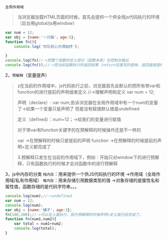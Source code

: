 `全局作用域`
> 当浏览器加载HTML页面的时候，首先会提供一个供全局js代码执行的环境（后台用global/js用window）
```javascript
var num = 12;
var obj = {name:'一只猫'，age:5};
function fn(){
    console.log('勿忘初心方得始终');
    
}
console.log(fn)//->把整个函数的定义部分（函数本身）在控制台输出
console.log(fn());//->把当前函数执行的返回结果（return后面写的是啥，返回值就是啥，如果没有return，默认返回值就是undefined）
```

2，`预解释`（变量提声）
> z在当前的作用域中，js代码执行之前，浏览器首先会默认的把所有带var和function的进行提前的声明或者定义
> //->理解声明和定义
>  var num = 12;
>  
> 声明（declare）: var num;告诉浏览器在全局作用域中有一个num的变量了->如果一个变量只是声明了
> 但是没有赋值默认值是undefined
> 
> 定义（defined）：num=12；->给我们的变量进行赋值
> 
> 对于带var和function关键字的在预解释的时候操作还是不一样的
> 
> var ->在预解释的时候只是提前的声明
> function ->在预解释的时候提前的声明+定义都完成了
> 
> 3.预解释只发生在当前的作用域下，例如：开始只对window下的进行预解释，只有函数执行的时候才会对函数中的进行预解释

3，js中内存的分类
`栈内存`：用来提供一个供JS代码执行的环境 ->作用域（全局作用域/私有作用域）
`堆内存`：用来存储引用数据类型的值 ->对象存储的是属性名和属性值，函数存储的是代码字符串。。。
```javascript
console.log(num);//->undefined
var num = 12;
console.log(num);
var obj = {name:'橘子'，age:3};
fn(100,200);//->可以在上面执行，因为预解释的时候声明+定义就已经完成了。
function fn(num1,num2){
    var total = num1+num2;
    console.log(total);
}
```